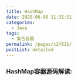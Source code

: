 ```yaml
---
title: HashMap
date: 2020-06-08 11:31:51
categories: 
  - Java
tags: 
  - 集合容器
permalink: /pages/c2f811/
postList: detailed
---  
```

### HashMap容器源码解读: ###